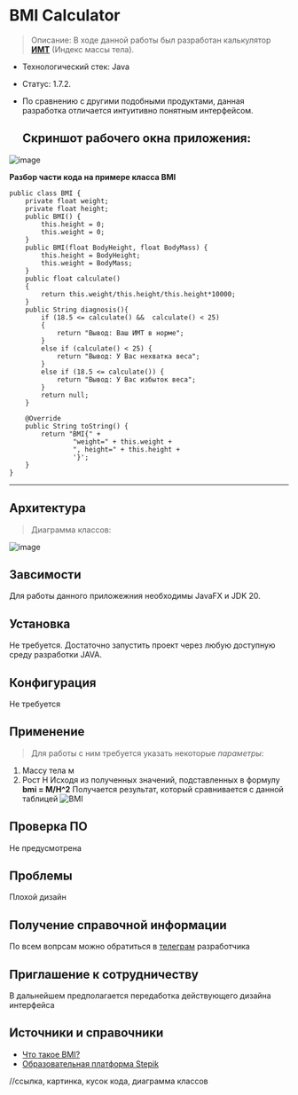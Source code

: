 # BMI  Calculator
>  Описание: В ходе данной работы был разработан калькулятор **[ИМТ](https://en.wikipedia.org/wiki/Body_mass_index)** (Индекс массы тела).
- Технологический стек: Java
- Статус: 1.7.2.
- По сравнению с другими подобными продуктами, данная разработка отличается интуитивно понятным интерфейсом.

  **Скриншот рабочего окна приложения:**
  ----------------------------------------
 ![image](https://github.com/Brodyaga44/Task1/assets/145764043/f684ff0a-41f3-4832-aec4-e30ef2744741)

**Разбор части кода на примере класса BMI**
```
public class BMI {
    private float weight;
    private float height;
    public BMI() {
        this.height = 0;
        this.weight = 0;
    }
    public BMI(float BodyHeight, float BodyMass) {
        this.height = BodyHeight;
        this.weight = BodyMass;
    }
    public float calculate()
    {
        return this.weight/this.height/this.height*10000;
    }
    public String diagnosis(){
        if (18.5 <= calculate() &&  calculate() < 25)
        {
            return "Вывод: Ваш ИМТ в норме";
        }
        else if (calculate() < 25) {
            return "Вывод: У Вас нехватка веса";
        }
        else if (18.5 <= calculate()) {
            return "Вывод: У Вас избыток веса";
        }
        return null;
    }

    @Override
    public String toString() {
        return "BMI{" +
                "weight=" + this.weight +
                ", height=" + this.height +
                '}';
    }
}
```
------------------------
## Архитектура
> Диаграмма классов:

![image](https://github.com/Brodyaga44/Task1/assets/145764043/2146c4d0-a464-4f38-a00f-69d49dccbcad)
## Завсимости
Для работы данного приложежния необходимы JavaFX и JDK 20.

## Установка
Не требуется. Достаточно запустить проект через любую доступную среду разработки JAVA.

##  Конфигурация
Не требуется

## Применение
> Для работы с ним требуется указать некоторые *параметры*:
1. Массу тела м
2. Рост H
Исходя из полученных значений, подставленных в формулу **bmi = M/H^2**
Получается результат, который сравнивается с данной таблицей
![BMI](https://fizkultura-fgos.ru/wp-content/uploads/0/4/6/0466c04ae9068a1154f5e89d80bf3968.png)

## Проверка ПО
Не предусмотрена

## Проблемы
Плохой дизайн

## Получение справочной информации
По всем вопрсам можно обратиться в [телеграм](https://t.me/YaSimpleDimple) разработчика  

## Приглашение к сотрудничеству 
В дальнейшем предполагается передаботка действующего дизайна интерфейса

## Источники и справочники
- [Что такое BMI?](https://ru.wikipedia.org/wiki/Индекс_массы_тела)
- [Образовательная платформа Stepik](https://stepik.org/learn)

//ссылка, картинка, кусок кода, диаграмма классов
